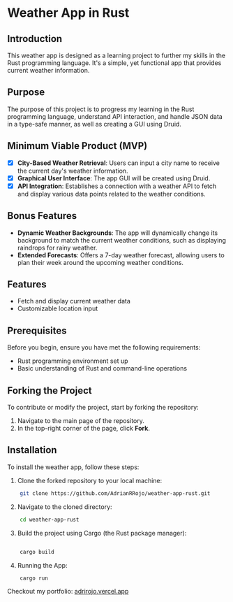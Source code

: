 # Weather App in Rust

## Introduction
This weather app is designed as a learning project to further my skills in the Rust programming language. It's a simple, yet functional app that provides current weather information.

## Purpose
The purpose of this project is to progress my learning in the Rust programming language, understand API interaction, and handle JSON data in a type-safe manner, as well as creating a GUI using Druid.

## Minimum Viable Product (MVP)
- [x] **City-Based Weather Retrieval**: Users can input a city name to receive the current day's weather information.
- [x] **Graphical User Interface**: The app GUI will be created using Druid.
- [x] **API Integration**: Establishes a connection with a weather API to fetch and display various data points related to the weather conditions.

## Bonus Features
- **Dynamic Weather Backgrounds**: The app will dynamically change its background to match the current weather conditions, such as displaying raindrops for rainy weather.
- **Extended Forecasts**: Offers a 7-day weather forecast, allowing users to plan their week around the upcoming weather conditions.

## Features
- Fetch and display current weather data
- Customizable location input

## Prerequisites
Before you begin, ensure you have met the following requirements:
- Rust programming environment set up
- Basic understanding of Rust and command-line operations

## Forking the Project
To contribute or modify the project, start by forking the repository:

1. Navigate to the main page of the repository.
2. In the top-right corner of the page, click **Fork**.

## Installation
To install the weather app, follow these steps:

1. Clone the forked repository to your local machine:
```bash
    git clone https://github.com/AdrianRRojo/weather-app-rust.git
```
2. Navigate to the cloned directory:
```bash
    cd weather-app-rust
```
3. Build the project using Cargo (the Rust package manager):

```bash

    cargo build 
```

4. Running the App:
```bash
    cargo run
```


Checkout my portfolio:
    <a href="https://adrirojo.vercel.app" target=_blank>adrirojo.vercel.app</a>